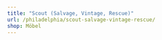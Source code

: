 ```yaml
---
title: "Scout (Salvage, Vintage, Rescue)"
url: /philadelphia/scout-salvage-vintage-rescue/
shop: Möbel
---
```

